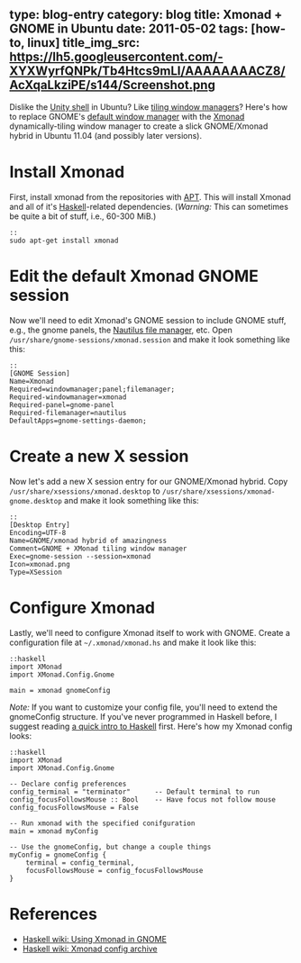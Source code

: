 type: blog-entry
category: blog
title: Xmonad + GNOME in Ubuntu
date: 2011-05-02
tags: [how-to, linux]
title_img_src: https://lh5.googleusercontent.com/-XYXWyrfQNPk/Tb4Htcs9mLI/AAAAAAAACZ8/AcXqaLkziPE/s144/Screenshot.png
---

Dislike the [Unity shell][unity] in Ubuntu? Like [tiling window 
managers][twm]? Here's how to replace GNOME's 
[default window manager][defaultwm] with the [Xmonad][xmonad] 
dynamically-tiling window manager to create a slick GNOME/Xmonad hybrid in 
Ubuntu 11.04 (and possibly later versions).

[unity]:http://en.wikipedia.org/wiki/Unity_(desktop_environment)
[twm]:http://en.wikipedia.org/wiki/Tiling_window_manager
[defaultwm]:http://en.wikipedia.org/wiki/Metacity
[xmonad]:http://xmonad.org

# Install Xmonad

First, install xmonad from the repositories with [APT][]. This will install
Xmonad and all of it's [Haskell][]-related dependencies. (*Warning:* This can
sometimes be quite a bit of stuff, i.e., 60-300 MiB.)

[APT]:http://en.wikipedia.org/wiki/Advanced_Packaging_Tool
[Haskell]:http://en.wikipedia.org/wiki/Haskell_%28programming_language%29

    ::
    sudo apt-get install xmonad

# Edit the default Xmonad GNOME session

Now we'll need to edit Xmonad's GNOME session to include GNOME stuff, e.g., the
gnome panels, the [Nautilus file manager][nautilus], etc. Open 
`/usr/share/gnome-sessions/xmonad.session` and make it look something like
this: 

[nautilus]:http://live.gnome.org/Nautilus

    ::
    [GNOME Session]
    Name=Xmonad
    Required=windowmanager;panel;filemanager;
    Required-windowmanager=xmonad
    Required-panel=gnome-panel
    Required-filemanager=nautilus
    DefaultApps=gnome-settings-daemon;

# Create a new X session

Now let's add a new X session entry for our GNOME/Xmonad hybrid. Copy
`/usr/share/xsessions/xmonad.desktop` to 
`/usr/share/xsessions/xmonad-gnome.desktop` and make it look something like
this:

    ::
    [Desktop Entry]
    Encoding=UTF-8
    Name=GNOME/xmonad hybrid of amazingness
    Comment=GNOME + XMonad tiling window manager
    Exec=gnome-session --session=xmonad
    Icon=xmonad.png
    Type=XSession

# Configure Xmonad

Lastly, we'll need to configure Xmonad itself to work with GNOME. Create a
configuration file at `~/.xmonad/xmonad.hs` and make it look like this: 

    ::haskell
    import XMonad
    import XMonad.Config.Gnome

    main = xmonad gnomeConfig

*Note:* If you want to customize your config file, you'll need to extend the
gnomeConfig structure. If you've never programmed in Haskell before, I suggest
reading [a quick intro to Haskell][hintro] first. Here's how my Xmonad config
looks:

[hintro]:http://www.haskell.org/haskellwiki/Xmonad/Config_archive#Quick_Introductions_to_Haskell

    ::haskell
    import XMonad
    import XMonad.Config.Gnome
     
    -- Declare config preferences
    config_terminal = "terminator"      -- Default terminal to run
    config_focusFollowsMouse :: Bool    -- Have focus not follow mouse
    config_focusFollowsMouse = False
     
    -- Run xmonad with the specified conifguration
    main = xmonad myConfig
     
    -- Use the gnomeConfig, but change a couple things
    myConfig = gnomeConfig {
        terminal = config_terminal,
        focusFollowsMouse = config_focusFollowsMouse
    }

# References

- [Haskell wiki: Using Xmonad in GNOME](http://www.haskell.org/haskellwiki/Xmonad/Using_xmonad_in_Gnome#Ubuntu_Natty)
- [Haskell wiki: Xmonad config archive](http://www.haskell.org/haskellwiki/Xmonad/Config_archive)
